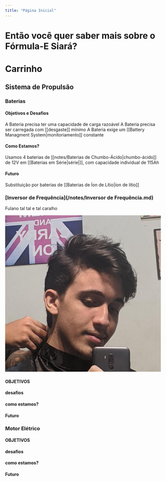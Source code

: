 ```yaml
---
title: "Página Inicial"
---
```


# Então você quer saber mais sobre o Fórmula-E Siará?
# Carrinho
## Sistema de Propulsão
### Baterias
#### Objetivos e Desafios
A Bateria precisa ter uma capacidade de carga razoável
A Bateria precisa ser carregada com [[desgaste]] mínimo
A Bateria exige um [[Battery Managment System|monitoriamento]] constante
#### Como Estamos?
Usamos 4 baterias de [[notes/Baterias de Chumbo-Ácido|chumbo-ácido]] de 12V em [[Baterias em Série|série|]], com capacidade individual de 115Ah
#### Futuro
Substituição por baterias de [[Baterias de Íon de Lítio|íon de lítio]]
### [Inversor de Frequência](/notes/Inversor de Frequência.md)
Fulano tal tal e tal caralho

![](/notes/images/balbino.jpg)
#### OBJETIVOS
#### desafios
#### como estamos?
#### Futuro
### Motor Elétrico
#### OBJETIVOS
#### desafios
#### como estamos?
#### Futuro